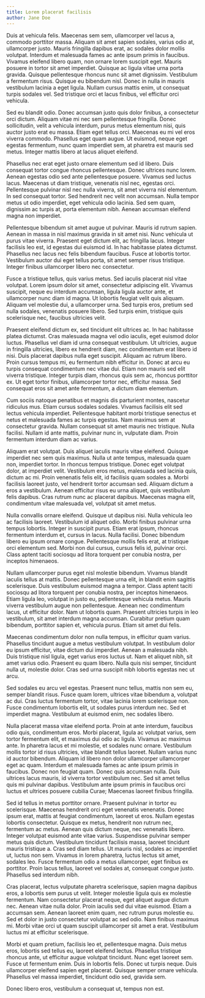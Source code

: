 ```yaml
---
title: Lorem placerat facilisis
author: Jane Doe
---
```


Duis at vehicula felis. Maecenas sem sem, ullamcorper vel lacus a, commodo porttitor massa. Aliquam sit amet sapien sodales, varius odio at, ullamcorper justo. Mauris fringilla dapibus erat, ac sodales dolor mollis volutpat. Interdum et malesuada fames ac ante ipsum primis in faucibus. Vivamus eleifend libero quam, non ornare lorem suscipit eget. Mauris posuere in tortor sit amet imperdiet. Quisque ac ligula vitae urna porta gravida. Quisque pellentesque rhoncus nunc sit amet dignissim. Vestibulum a fermentum risus. Quisque eu bibendum nisl. Donec in nulla in mauris vestibulum lacinia a eget ligula. Nullam cursus mattis enim, ut consequat turpis sodales vel. Sed tristique orci et lacus finibus, vel efficitur orci vehicula.

Sed eu blandit odio. Donec accumsan justo quis dolor finibus, a consectetur orci dictum. Aliquam vitae mi nec sem pellentesque fringilla. Donec sollicitudin, velit a vehicula interdum, purus metus elementum nisi, quis auctor justo erat eu massa. Etiam eget tellus orci. Maecenas eu mi vel eros viverra commodo. Phasellus eget quam augue. Ut euismod, neque eget egestas fermentum, nunc quam imperdiet sem, at pharetra est mauris sed metus. Integer mattis libero at lacus aliquet eleifend.

Phasellus nec erat eget justo ornare elementum sed id libero. Duis consequat tortor congue rhoncus pellentesque. Donec ultrices nunc lorem. Aenean egestas odio sed ante pellentesque posuere. Vivamus sed luctus lacus. Maecenas ut diam tristique, venenatis nisl nec, egestas orci. Pellentesque pulvinar nisl nec nulla viverra, sit amet viverra nisl elementum. In sed consequat tortor. Sed hendrerit nec velit non accumsan. Nulla tempor metus ut odio imperdiet, eget vehicula odio lacinia. Sed sem quam, dignissim ac turpis at, porta elementum nibh. Aenean accumsan eleifend magna non imperdiet.

Pellentesque bibendum sit amet augue ut pulvinar. Mauris id rutrum sapien. Aenean in massa in nisl maximus gravida in sit amet nisi. Nunc vehicula ut purus vitae viverra. Praesent eget dictum elit, ac fringilla lacus. Integer facilisis leo est, id egestas dui euismod id. In hac habitasse platea dictumst. Phasellus nec lacus nec felis bibendum faucibus. Fusce at lobortis tortor. Vestibulum auctor dui eget tellus porta, sit amet semper risus tristique. Integer finibus ullamcorper libero nec consectetur.

Fusce a tristique tellus, quis varius metus. Sed iaculis placerat nisl vitae volutpat. Lorem ipsum dolor sit amet, consectetur adipiscing elit. Vivamus suscipit, neque eu interdum accumsan, ligula ligula auctor ante, et ullamcorper nunc diam id magna. Ut lobortis feugiat velit quis aliquam. Aliquam vel molestie dui, a ullamcorper urna. Sed turpis eros, pretium sed nulla sodales, venenatis posuere libero. Sed turpis enim, tristique quis scelerisque nec, faucibus ultricies velit.

Praesent eleifend dictum ex, sed tincidunt elit ultrices ac. In hac habitasse platea dictumst. Cras malesuada magna vel odio iaculis, eget euismod dolor luctus. Phasellus vel diam id urna consequat vestibulum. Ut ultricies, augue in fringilla ultricies, libero ex hendrerit diam, nec condimentum erat libero id nisi. Duis placerat dapibus nulla eget suscipit. Aliquam ac rutrum libero. Proin cursus tempus mi, eu fermentum nibh efficitur in. Donec at arcu eu turpis consequat condimentum nec vitae dui. Etiam non mauris sed elit viverra tristique. Integer turpis diam, rhoncus quis sem ac, rhoncus porttitor ex. Ut eget tortor finibus, ullamcorper tortor nec, efficitur massa. Sed consequat eros sit amet ante fermentum, a dictum diam elementum.

Cum sociis natoque penatibus et magnis dis parturient montes, nascetur ridiculus mus. Etiam cursus sodales sodales. Vivamus facilisis elit sed lectus vehicula imperdiet. Pellentesque habitant morbi tristique senectus et netus et malesuada fames ac turpis egestas. Nam maximus sem at consectetur gravida. Nullam consequat sit amet mauris nec tristique. Nulla facilisi. Nullam id ante mattis, pulvinar nunc in, vulputate diam. Proin fermentum interdum diam ac varius.

Aliquam erat volutpat. Duis aliquet iaculis mauris vitae eleifend. Quisque imperdiet nec sem quis maximus. Nulla ut ante tempus, malesuada quam non, imperdiet tortor. In rhoncus tempus tristique. Donec eget volutpat dolor, at imperdiet velit. Vestibulum eros metus, malesuada sed lacinia quis, dictum ac mi. Proin venenatis felis elit, id facilisis quam sodales a. Morbi facilisis laoreet justo, vel hendrerit tortor accumsan sed. Aliquam dictum a eros a vestibulum. Aenean efficitur risus eu urna aliquet, quis vestibulum felis dapibus. Cras rutrum nunc ac placerat dapibus. Maecenas magna elit, condimentum vitae malesuada vel, volutpat sit amet metus.

Nulla convallis ornare eleifend. Quisque ut dapibus nisi. Nulla vehicula leo ac facilisis laoreet. Vestibulum id aliquet odio. Morbi finibus pulvinar urna tempus lobortis. Integer in suscipit purus. Etiam erat ipsum, rhoncus fermentum interdum et, cursus in lacus. Nulla facilisi. Donec bibendum libero eu ipsum ornare congue. Pellentesque mollis felis erat, at tristique orci elementum sed. Morbi non dui cursus, cursus felis id, pulvinar orci. Class aptent taciti sociosqu ad litora torquent per conubia nostra, per inceptos himenaeos.

Nullam ullamcorper purus eget nisl molestie bibendum. Vivamus blandit iaculis tellus at mattis. Donec pellentesque urna elit, in blandit enim sagittis scelerisque. Duis vestibulum euismod magna a tempor. Class aptent taciti sociosqu ad litora torquent per conubia nostra, per inceptos himenaeos. Etiam ligula leo, volutpat in justo eu, pellentesque vehicula metus. Mauris viverra vestibulum augue non pellentesque. Aenean nec condimentum lacus, ut efficitur dolor. Nam ut lobortis quam. Praesent ultricies turpis in leo vestibulum, sit amet interdum magna accumsan. Curabitur pretium quam bibendum, porttitor sapien et, vehicula purus. Etiam sit amet dui felis.

Maecenas condimentum dolor non nulla tempus, in efficitur quam varius. Phasellus tincidunt augue a metus vestibulum volutpat. In vestibulum dolor eu ipsum efficitur, vitae dictum dui imperdiet. Aenean a malesuada nibh. Duis tristique nisl ligula, eget varius eros luctus ut. Nam et aliquet nibh, sit amet varius odio. Praesent eu quam libero. Nulla quis nisi semper, tincidunt nulla ut, molestie dolor. Cras sed urna suscipit nibh lobortis egestas nec ut arcu.

Sed sodales eu arcu vel egestas. Praesent nunc tellus, mattis non sem eu, semper blandit risus. Fusce quam lorem, ultrices vitae bibendum a, volutpat ac dui. Cras luctus fermentum tortor, vitae lacinia lorem scelerisque non. Fusce condimentum lobortis elit, ut sodales purus interdum nec. Sed et imperdiet magna. Vestibulum at euismod enim, nec sodales libero.

Nulla placerat massa vitae eleifend porta. Proin at ante interdum, faucibus odio quis, condimentum eros. Morbi placerat, ligula ac volutpat varius, sem tortor fermentum elit, et maximus dui odio ac ligula. Vivamus ac maximus ante. In pharetra lacus et mi molestie, et sodales nunc ornare. Vestibulum mollis tortor id risus ultricies, vitae blandit tellus laoreet. Nullam varius nunc id auctor bibendum. Aliquam id libero non dolor ullamcorper ullamcorper eget ac quam. Interdum et malesuada fames ac ante ipsum primis in faucibus. Donec non feugiat quam. Donec quis accumsan nulla. Duis ultrices lacus mauris, id viverra tortor vestibulum nec. Sed sit amet tellus quis mi pulvinar dapibus. Vestibulum ante ipsum primis in faucibus orci luctus et ultrices posuere cubilia Curae; Maecenas laoreet finibus fringilla.

Sed id tellus in metus porttitor ornare. Praesent pulvinar in tortor eu scelerisque. Maecenas hendrerit orci eget venenatis venenatis. Donec ipsum erat, mattis at feugiat condimentum, laoreet ut eros. Nullam egestas lobortis consectetur. Quisque ex metus, hendrerit non rutrum nec, fermentum ac metus. Aenean quis dictum neque, nec venenatis libero. Integer volutpat euismod ante vitae varius. Suspendisse pulvinar semper metus quis dictum. Vestibulum tincidunt facilisis massa, laoreet tincidunt mauris tristique a. Cras sed diam tellus. Ut mauris nisl, sodales ac imperdiet ut, luctus non sem. Vivamus in lorem pharetra, luctus lectus sit amet, sodales leo. Fusce fermentum odio a metus ullamcorper, eget finibus ex porttitor. Proin lacus tellus, laoreet vel sodales at, consequat congue justo. Phasellus sed interdum nibh.

Cras placerat, lectus vulputate pharetra scelerisque, sapien magna dapibus eros, a lobortis sem purus ut velit. Integer molestie ligula quis ex molestie fermentum. Nam consectetur placerat neque, eget aliquet augue dictum nec. Aenean vitae nulla dolor. Proin iaculis sed dui vitae euismod. Etiam a accumsan sem. Aenean laoreet enim quam, nec rutrum purus molestie eu. Sed et dolor in justo consectetur volutpat ac sed odio. Nam finibus maximus mi. Morbi vitae orci ut quam suscipit ullamcorper sit amet a erat. Vestibulum luctus mi at efficitur scelerisque.

Morbi et quam pretium, facilisis leo et, pellentesque magna. Duis metus eros, lobortis sed tellus eu, laoreet eleifend lectus. Phasellus tristique rhoncus ante, ut efficitur augue volutpat tincidunt. Nunc eget laoreet sem. Fusce ut fermentum enim. Duis in lobortis felis. Donec ut turpis neque. Duis ullamcorper eleifend sapien eget placerat. Quisque semper ornare vehicula. Phasellus vel massa imperdiet, tincidunt odio sed, gravida sem.

Donec libero eros, vestibulum a consequat ut, tempus non est.
